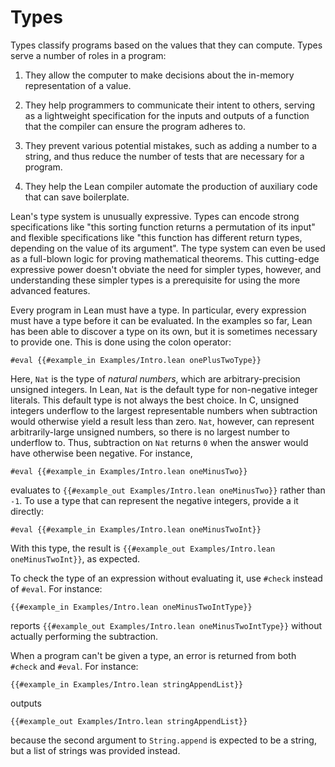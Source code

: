 # Types

Types classify programs based on the values that they can
compute. Types serve a number of roles in a program:

 1. They allow the computer to make decisions about the in-memory
    representation of a value.

 2. They help programmers to communicate their intent to others,
    serving as a lightweight specification for the inputs and outputs
    of a function that the compiler can ensure the program adheres to.

 3. They prevent various potential mistakes, such as adding a number
    to a string, and thus reduce the number of tests that are
    necessary for a program.
    
 4. They help the Lean compiler automate the production of auxiliary code that can save boilerplate.

Lean's type system is unusually expressive.
Types can encode strong specifications like "this sorting function returns a permutation of its input" and flexible specifications like "this function has different return types, depending on the value of its argument".
The type system can even be used as a full-blown logic for proving mathematical theorems.
This cutting-edge expressive power doesn't obviate the need for simpler types, however, and understanding these simpler types is a prerequisite for using the more advanced features.

Every program in Lean must have a type. In particular, every
expression must have a type before it can be evaluated. In the
examples so far, Lean has been able to discover a type on its own, but
it is sometimes necessary to provide one. This is done using the colon
operator:

```Lean
#eval {{#example_in Examples/Intro.lean onePlusTwoType}}
```

Here, `Nat` is the type of _natural numbers_, which are arbitrary-precision unsigned integers.
In Lean, `Nat` is the default type for non-negative integer literals.
This default type is not always the best choice.
In C, unsigned integers underflow to the largest representable numbers when subtraction would otherwise yield a result less than zero.
`Nat`, however, can represent arbitrarily-large unsigned numbers, so there is no largest number to underflow to.
Thus, subtraction on `Nat` returns `0` when the answer would have otherwise been negative.
For instance,

```Lean
#eval {{#example_in Examples/Intro.lean oneMinusTwo}}
```

evaluates to `{{#example_out Examples/Intro.lean oneMinusTwo}}` rather
than `-1`. To use a type that can represent the negative integers,
provide a it directly:

```Lean
#eval {{#example_in Examples/Intro.lean oneMinusTwoInt}}
```

With this type, the result is `{{#example_out Examples/Intro.lean oneMinusTwoInt}}`, as expected.

To check the type of an expression without evaluating it, use `#check`
instead of `#eval`. For instance:

```Lean
{{#example_in Examples/Intro.lean oneMinusTwoIntType}}
```

reports `{{#example_out Examples/Intro.lean oneMinusTwoIntType}}` without actually performing the subtraction.

When a program can't be given a type, an error is returned from both
`#check` and `#eval`. For instance:

```Lean
{{#example_in Examples/Intro.lean stringAppendList}}
```

outputs

```Lean error
{{#example_out Examples/Intro.lean stringAppendList}}
```

because the second argument to ``String.append`` is expected to be a
string, but a list of strings was provided instead.


